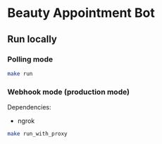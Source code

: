# Beauty Appointment Bot
## Run locally
### Polling mode
```bash
make run
```
### Webhook mode (production mode)
Dependencies:
- ngrok
```bash
make run_with_proxy
```